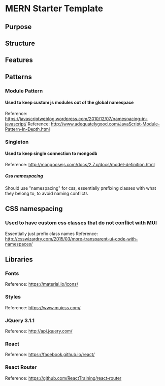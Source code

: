 # MERN Starter Template

## Purpose
## Structure
## Features

## Patterns
### Module Pattern
#### Used to keep custom js modules out of the global namespace
Reference: https://javascriptweblog.wordpress.com/2010/12/07/namespacing-in-javascript/
Reference: http://www.adequatelygood.com/JavaScript-Module-Pattern-In-Depth.html

### Singleton
#### Used to keep single connection to mongodb
Reference: http://mongoosejs.com/docs/2.7.x/docs/model-definition.html

##### Css namespacing
Should use "namespacing" for css, essentially prefixing classes with
what they belong to, to avoid naming conflicts

## CSS namespacing
### Used to have custom css classes that do not conflict with MUI
Essentially just prefix class names
Reference: http://csswizardry.com/2015/03/more-transparent-ui-code-with-namespaces/

## Libraries
### Fonts
Reference: https://material.io/icons/

### Styles
Reference: https://www.muicss.com/

### JQuery 3.1.1
Reference: http://api.jquery.com/

### React
Reference: https://facebook.github.io/react/

### React Router
Reference: https://github.com/ReactTraining/react-router
